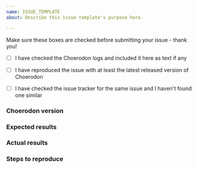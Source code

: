 ```yaml
---
name: ISSUE_TEMPLATE
about: Describe this issue template's purpose here.

---
```


Make sure these boxes are checked before submitting your issue - thank you!

- [ ] I have checked the Choerodon logs and included it here as text if any
- [ ] I have reproduced the issue with at least the latest released version of Choerodon
- [ ] I have checked the issue tracker for the same issue and I haven't found one similar


### Choerodon version


### Expected results


### Actual results


### Steps to reproduce
